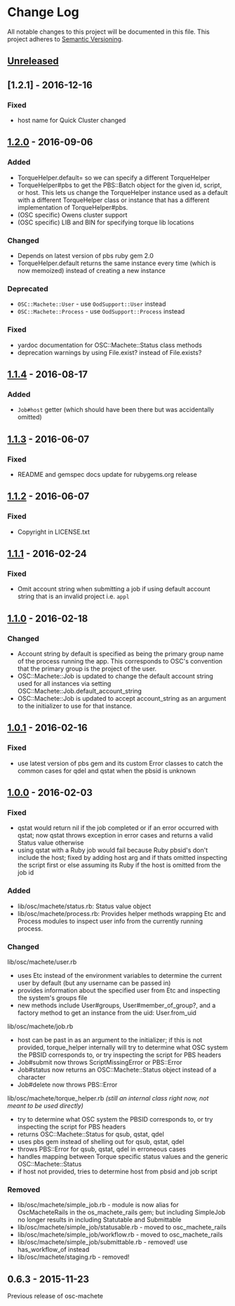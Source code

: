 # Change Log

All notable changes to this project will be documented in this file.
This project adheres to [Semantic Versioning](http://semver.org/).

## [Unreleased]

## [1.2.1] - 2016-12-16

### Fixed

- host name for Quick Cluster changed

## [1.2.0] - 2016-09-06

### Added

- TorqueHelper.default= so we can specify a different TorqueHelper
- TorqueHelper#pbs to get the PBS::Batch object for the given id, script, or host.
  This lets us change the TorqueHelper instance used as a default with a
  different TorqueHelper class or instance that has a different implementation
  of TorqueHelper#pbs.
- (OSC specific) Owens cluster support
- (OSC specific) LIB and BIN for specifying torque lib locations

### Changed

- Depends on latest version of pbs ruby gem 2.0
- TorqueHelper.default returns the same instance every time (which is now
  memoized) instead of creating a new instance

### Deprecated

- `OSC::Machete::User` - use `OodSupport::User` instead
- `OSC::Machete::Process` - use `OodSupport::Process` instead

### Fixed

- yardoc documentation for OSC::Machete::Status class methods
- deprecation warnings by using File.exist? instead of File.exists?

## [1.1.4] - 2016-08-17

### Added

- `Job#host` getter (which should have been there but was accidentally omitted)

## [1.1.3] - 2016-06-07

### Fixed

- README and gemspec docs update for rubygems.org release

## [1.1.2] - 2016-06-07

### Fixed

- Copyright in LICENSE.txt

## [1.1.1] - 2016-02-24

### Fixed

- Omit account string when submitting a job if using default account string that is an invalid project i.e. `appl`

## [1.1.0] - 2016-02-18

### Changed

- Account string by default is specified as being the primary group name of the
process running the app. This corresponds to OSC's convention that the primary
group is the project of the user.
- OSC::Machete::Job is updated to change the default account string used for all
instances via setting OSC::Machete::Job.default_account_string
- OSC::Machete::Job is updated to accept account_string as an argument to the
initializer to use for that instance.

## [1.0.1] - 2016-02-16

### Fixed

- use latest version of pbs gem and its custom Error classes to catch the common cases for qdel and qstat when the pbsid is unknown

## [1.0.0] - 2016-02-03

### Fixed

- qstat would return nil if the job completed or if an error occurred with qstat; now qstat throws exception in error cases and returns a valid Status value otherwise
- using qstat with a Ruby job would fail because Ruby pbsid's don't include the host; fixed by adding host arg and if thats omitted inspecting the script first or else assuming its Ruby if the host is omitted from the job id

### Added

- lib/osc/machete/status.rb: Status value object
- lib/osc/machete/process.rb: Provides helper methods wrapping Etc and Process modules to inspect user info from the currently running process.



### Changed

lib/osc/machete/user.rb

- uses Etc instead of the environment variables to determine the current user by default (but any username can be passed in)
- provides information about the specified user from Etc and inspecting the system's groups file
- new methods include User#groups, User#member_of_group?, and a factory method to get an instance from the uid: User.from_uid

lib/osc/machete/job.rb

- host can be past in as an argument to the initializer; if this is not provided, torque_helper internally will try to determine what OSC system the PBSID corresponds to, or try inspecting the script for PBS headers
- Job#submit now throws ScriptMissingError or PBS::Error
- Job#status now returns an OSC::Machete::Status object instead of a character
- Job#delete now throws PBS::Error

lib/osc/machete/torque_helper.rb _(still an internal class right now, not meant to be used directly)_

- try to determine what OSC system the PBSID corresponds to, or try inspecting the script for PBS headers
- returns OSC::Machete::Status for qsub, qstat, qdel
- uses pbs gem instead of shelling out for qsub, qstat, qdel
- throws PBS::Error for qsub, qstat, qdel in erroneous cases
- handles mapping between Torque specific status values and the generic OSC::Machete::Status
- if host not provided, tries to determine host from pbsid and job script

### Removed

- lib/osc/machete/simple_job.rb - module is now alias for OscMacheteRails in the os_machete_rails gem; but including SimpleJob no longer results in including Statutable and Submittable
- lib/osc/machete/simple_job/statusable.rb - moved to osc_machete_rails
- lib/osc/machete/simple_job/workflow.rb - moved to osc_machete_rails
- lib/osc/machete/simple_job/submittable.rb - removed! use has_workflow_of instead
- lib/osc/machete/staging.rb - removed!

## 0.6.3 - 2015-11-23

Previous release of osc-machete

[Unreleased]: https://github.com/AweSim-OSC/osc-machete/compare/v1.2.0...master
[1.2.0]: https://github.com/AweSim-OSC/osc-machete/compare/v1.1.4...v1.2.0
[1.1.4]: https://github.com/AweSim-OSC/osc-machete/compare/v1.1.3...v1.1.4
[1.1.3]: https://github.com/AweSim-OSC/osc-machete/compare/v1.1.2...v1.1.3
[1.1.2]: https://github.com/AweSim-OSC/osc-machete/compare/v1.1.1...v1.1.2
[1.1.1]: https://github.com/AweSim-OSC/osc-machete/compare/v1.1.0...v1.1.1
[1.1.0]: https://github.com/AweSim-OSC/osc-machete/compare/v1.0.1...v1.1.0
[1.0.1]: https://github.com/AweSim-OSC/osc-machete/compare/v1.0.0...v1.0.1
[1.0.0]: https://github.com/AweSim-OSC/osc-machete/compare/v0.6.3...v1.0.0

